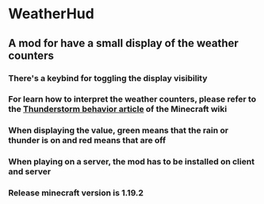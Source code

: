 # WeatherHud
## A mod for have a small display of the weather counters
### There's a keybind for toggling the display visibility
### For learn how to interpret the weather counters, please refer to the [Thunderstorm behavior article](https://minecraft.wiki/w/Thunderstorm#Behavior) of the Minecraft wiki
### When displaying the value, green means that the rain or thunder is on and red means that are off
### When playing on a server, the mod has to be installed on client and server
### Release minecraft version is 1.19.2